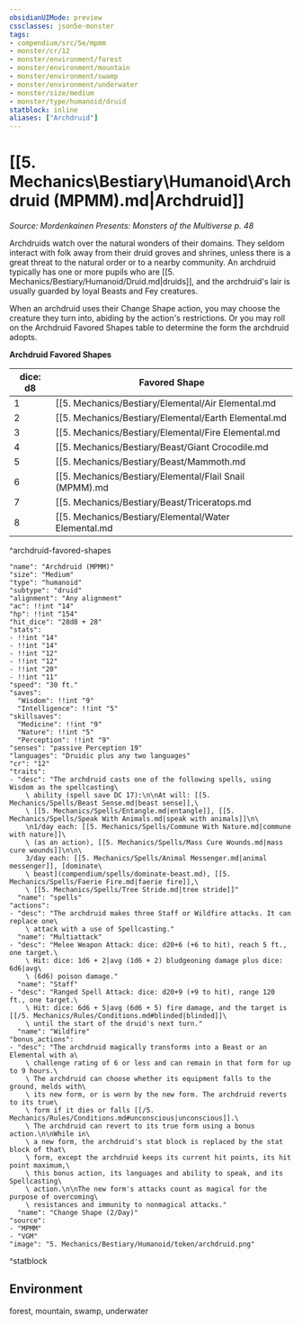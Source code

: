 ```yaml
---
obsidianUIMode: preview
cssclasses: json5e-monster
tags:
- compendium/src/5e/mpmm
- monster/cr/12
- monster/environment/forest
- monster/environment/mountain
- monster/environment/swamp
- monster/environment/underwater
- monster/size/medium
- monster/type/humanoid/druid
statblock: inline
aliases: ["Archdruid"]
---
```

# [[5. Mechanics\Bestiary\Humanoid\Archdruid (MPMM).md|Archdruid]]
*Source: Mordenkainen Presents: Monsters of the Multiverse p. 48*  

Archdruids watch over the natural wonders of their domains. They seldom interact with folk away from their druid groves and shrines, unless there is a great threat to the natural order or to a nearby community. An archdruid typically has one or more pupils who are [[5. Mechanics/Bestiary/Humanoid/Druid.md|druids]], and the archdruid's lair is usually guarded by loyal Beasts and Fey creatures.

When an archdruid uses their Change Shape action, you may choose the creature they turn into, abiding by the action's restrictions. Or you may roll on the Archdruid Favored Shapes table to determine the form the archdruid adopts.

**Archdruid Favored Shapes**

| dice: d8 | Favored Shape |
|----------|---------------|
| 1 | [[5. Mechanics/Bestiary/Elemental/Air Elemental.md|Air elemental]] |
| 2 | [[5. Mechanics/Bestiary/Elemental/Earth Elemental.md|Earth elemental]] |
| 3 | [[5. Mechanics/Bestiary/Elemental/Fire Elemental.md|Fire elemental]] |
| 4 | [[5. Mechanics/Bestiary/Beast/Giant Crocodile.md|Giant crocodile]] |
| 5 | [[5. Mechanics/Bestiary/Beast/Mammoth.md|Mammoth]] |
| 6 | [[5. Mechanics/Bestiary/Elemental/Flail Snail (MPMM).md|Flail snail]] |
| 7 | [[5. Mechanics/Bestiary/Beast/Triceratops.md|Triceratops]] |
| 8 | [[5. Mechanics/Bestiary/Elemental/Water Elemental.md|Water elemental]] |
^archdruid-favored-shapes

```statblock
"name": "Archdruid (MPMM)"
"size": "Medium"
"type": "humanoid"
"subtype": "druid"
"alignment": "Any alignment"
"ac": !!int "14"
"hp": !!int "154"
"hit_dice": "28d8 + 28"
"stats":
- !!int "14"
- !!int "14"
- !!int "12"
- !!int "12"
- !!int "20"
- !!int "11"
"speed": "30 ft."
"saves":
  "Wisdom": !!int "9"
  "Intelligence": !!int "5"
"skillsaves":
  "Medicine": !!int "9"
  "Nature": !!int "5"
  "Perception": !!int "9"
"senses": "passive Perception 19"
"languages": "Druidic plus any two languages"
"cr": "12"
"traits":
- "desc": "The archdruid casts one of the following spells, using Wisdom as the spellcasting\
    \ ability (spell save DC 17):\n\nAt will: [[5. Mechanics/Spells/Beast Sense.md|beast sense]],\
    \ [[5. Mechanics/Spells/Entangle.md|entangle]], [[5. Mechanics/Spells/Speak With Animals.md|speak with animals]]\n\
    \n1/day each: [[5. Mechanics/Spells/Commune With Nature.md|commune with nature]]\
    \ (as an action), [[5. Mechanics/Spells/Mass Cure Wounds.md|mass cure wounds]]\n\n\
    3/day each: [[5. Mechanics/Spells/Animal Messenger.md|animal messenger]], [dominate\
    \ beast](compendium/spells/dominate-beast.md), [[5. Mechanics/Spells/Faerie Fire.md|faerie fire]],\
    \ [[5. Mechanics/Spells/Tree Stride.md|tree stride]]"
  "name": "spells"
"actions":
- "desc": "The archdruid makes three Staff or Wildfire attacks. It can replace one\
    \ attack with a use of Spellcasting."
  "name": "Multiattack"
- "desc": "Melee Weapon Attack: dice: d20+6 (+6 to hit), reach 5 ft., one target.\
    \ Hit: dice: 1d6 + 2|avg (1d6 + 2) bludgeoning damage plus dice: 6d6|avg\
    \ (6d6) poison damage."
  "name": "Staff"
- "desc": "Ranged Spell Attack: dice: d20+9 (+9 to hit), range 120 ft., one target.\
    \ Hit: dice: 6d6 + 5|avg (6d6 + 5) fire damage, and the target is [[/5. Mechanics/Rules/Conditions.md#blinded|blinded]]\
    \ until the start of the druid's next turn."
  "name": "Wildfire"
"bonus_actions":
- "desc": "The archdruid magically transforms into a Beast or an Elemental with a\
    \ challenge rating of 6 or less and can remain in that form for up to 9 hours.\
    \ The archdruid can choose whether its equipment falls to the ground, melds with\
    \ its new form, or is worn by the new form. The archdruid reverts to its true\
    \ form if it dies or falls [[/5. Mechanics/Rules/Conditions.md#unconscious|unconscious]].\
    \ The archdruid can revert to its true form using a bonus action.\n\nWhile in\
    \ a new form, the archdruid's stat block is replaced by the stat block of that\
    \ form, except the archdruid keeps its current hit points, its hit point maximum,\
    \ this bonus action, its languages and ability to speak, and its Spellcasting\
    \ action.\n\nThe new form's attacks count as magical for the purpose of overcoming\
    \ resistances and immunity to nonmagical attacks."
  "name": "Change Shape (2/Day)"
"source":
- "MPMM"
- "VGM"
"image": "5. Mechanics/Bestiary/Humanoid/token/archdruid.png"
```
^statblock

## Environment

forest, mountain, swamp, underwater